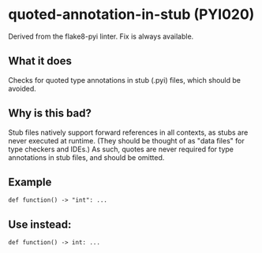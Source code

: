 # quoted-annotation-in-stub (PYI020)
Derived from the flake8-pyi linter.
Fix is always available.
## What it does
Checks for quoted type annotations in stub (.pyi) files, which should be avoided.
## Why is this bad?
Stub files natively support forward references in all contexts, as stubs
are never executed at runtime. (They should be thought of as "data files"
for type checkers and IDEs.) As such, quotes are never required for type
annotations in stub files, and should be omitted.
## Example
```
def function() -> "int": ...
```
## Use instead:
```
def function() -> int: ...
```